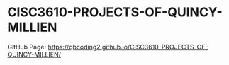 # CISC3610-PROJECTS-OF-QUINCY-MILLIEN
GitHub Page: https://qbcoding2.github.io/CISC3610-PROJECTS-OF-QUINCY-MILLIEN/